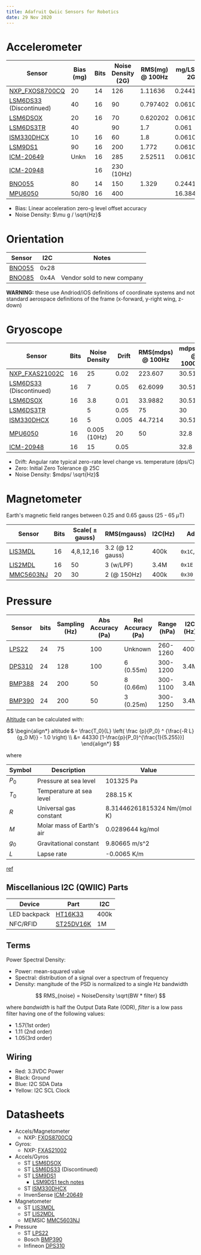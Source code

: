 ```yaml
---
title: Adafruit Qwiic Sensors for Robotics
date: 29 Nov 2020
---
```


# Accelerometer

| Sensor               | Bias (mg)  | Bits | Noise Density (2G) | RMS(mg) @ 100Hz | mg/LSB @ 2G | I2C (Hz) | Datasheet |
|----------------------|------------|------|---------------|-----------------|------------------|-----------|-----------|
| [NXP_FXOS8700CQ][i1] | 20         | 14   | 126           | 1.11636         | 0.244141    | 100k | [ds][id1]|
| [LSM6DS33][i2] (Discontinued) | 40         | 16   | 90            | 0.797402        | 0.0610352   | 100k | |
| [LSM6DSOX][i3]       | 20         | 16   | 70            | 0.620202        | 0.0610352   | 400k | [ds][id2] |
| [LSM6DS3TR][i8]      | 40         |      | 90            | 1.7             | 0.061       | 400k | |
| [ISM330DHCX][i4]     | 10         | 16   | 60            | 1.8             | 0.0610352   | 1M   | [ds][id4] |
| [LSM9DS1][i5]        | 90         | 16   | 200           | 1.772           | 0.0610352   |      | |
| [ICM-20649][i6]      | Unkn       | 16   | 285           | 2.52511         | 0.0610352   |      | |
| [ICM-20948][i10]     |            | 16   | 230 (10Hz)    |                 |             | 400k | |
| [BNO055][i7]         | 80         | 14   | 150           | 1.329           | 0.244141    |      | |
| [MPU6050][i9]        | 50/80      | 16   | 400           |                 | 16.384      | 400k | |

- Bias: Linear acceleration zero-g level offset accuracy
- Noise Density: $\mu g / \sqrt{Hz}$

[id1]: h
[id1]: https://www.st.com/resource/en/datasheet/lsm6dsox.pdf
[id4]: https://www.st.com/resource/en/datasheet/ism330dhcx.pdf

# Orientation

| Sensor               | I2C  | Notes |
|----------------------|------|---|
| [BNO055][o1]         | 0x28 |   |
| [BNO085][o2]         | 0x4A | Vendor sold to new company |

[o1]: https://www.adafruit.com/product/4646
[o2]: https://www.adafruit.com/product/4754

**WARNING:** these use Andriod/iOS definitions of coordinate systems 
and not standard aerospace definitions of the frame (x-forward, y-right wing, z-down)

# Gryoscope

| Sensor               | Bits  | Noise Density | Drift | RMS(mdps) @ 100Hz | mdps/LSB @ 1000dps | Zero |
|----------------------|-------|---------------|-------|-------------------|--------------------|------|
| [NXP_FXAS21002C][i1] | 16    | 25            | 0.02  | 223.607           | 30.5176            | 0.52 |
| [LSM6DS33][i2] (Discontinued) | 16    | 7             | 0.05  | 62.6099           | 30.5176            | 1.3  |
| [LSM6DSOX][i3]       | 16    | 3.8           | 0.01  | 33.9882           | 30.5176            | 0.26 |
| [LSM6DS3TR][i8]      |       | 5             | 0.05  | 75                | 30                 | 0.05 |
| [ISM330DHCX][i4]     | 16    | 5             | 0.005 | 44.7214           | 30.5176            | 0.13 |
| [MPU6050][i9]        | 16    | 0.005 (10Hz)  | 20    | 50                | 32.8               |      |
| [ICM-20948][i10]     | 16    | 15            | 0.05  |                   | 32.8               | 5    |

- Drift: Angular rate typical zero-rate level change vs. temperature (dps/C)
- Zero: Initial Zero Tolerance @ 25C
- Noise Density: $mdps/ \sqrt{Hz}$

[i1]: https://www.adafruit.com/product/3463
[i2]: https://www.adafruit.com/product/4485
[i3]: https://www.adafruit.com/product/4517
[i4]: https://www.adafruit.com/product/4502
[i5]: https://www.adafruit.com/product/4634
[i6]: https://www.adafruit.com/product/4464
[i7]: https://www.adafruit.com/product/4646
[i8]: https://www.adafruit.com/product/4503
[i9]: https://www.adafruit.com/product/3886
[i10]: https://www.adafruit.com/product/4554

# Magnetometer

Earth's magnetic field ranges between 0.25 and 0.65 gauss (25 - 65 $\mu$T)

| Sensor | Bits | Scale( $\pm$ gauss) | RMS(mgauss) | I2C(Hz) | Addr |
|--------|------|-------------------|-------------|---------|------|
|[LIS3MDL][mag1]   | 16 | 4,8,12,16 | 3.2 (@ 12 gauss) | 400k |`0x1C`,`0x1E`|
|[LIS2MDL][mag2]   | 16 | 50        | 3 (w/LPF)        | 3.4M |`0x1E`|
|[MMC5603NJ][mag3] | 20 | 30        | 2 (@ 150Hz)      | 400k |`0x30`|


[mag1]: https://www.adafruit.com/product/4479
[mag2]: https://www.adafruit.com/product/4488
[mag3]: https://www.adafruit.com/product/5579

# Pressure

| Sensor       | bits | Sampling (Hz) | Abs Accuracy (Pa) | Rel Accuracy (Pa) | Range (hPa) | I2C (Hz) |
|--------------|------|---------------|-------------------|-------------------|-------------|-----------|
| [LPS22][p1]  | 24   | 75            | 100               | Unknown           | 260-1260    | 400k |
| [DPS310][p2] | 24   | 128           | 100               | 6 (0.55m)         | 300-1200    | 3.4M |
| [BMP388][p4] | 24   | 200           | 50                | 8 (0.66m)         | 300-1100    | 3.4M |
| [BMP390][p3] | 24   | 200           | 50                | 3 (0.25m)         | 300-1250    | 3.4M |

[Altitude][peqn] can be calculated with:

$$
\begin{align*}
altitude &= \frac{T_0}{L} \left( \frac {p}{P_0} ^ {\frac{-R L}{g_0 M}} - 1.0 \right) \\
         &= 44330 [1-\frac{p}{P_0}^{\frac{1}{5.255}}]
\end{align*}
$$

where 

| Symbol | Description | Value |
|--------|-------------|-------|
| $P_0$ | Pressure at sea level     | 101325 Pa |
| $T_0$ | Temperature at sea level  | 288.15 K |
| $R$   | Universal gas constant    | 8.31446261815324 Nm/(mol K) |
| $M$   | Molar mass of Earth's air | 0.0289644 kg/mol |
| $g_0$ | Gravitational constant    | 9.80665 m/s^2 |
| $L$   | Lapse rate                | -0.0065 K/m |

[ref](https://www.mide.com/air-pressure-at-altitude-calculator)

[peqn]: https://cdn-shop.adafruit.com/datasheets/BST-BMP180-DS000-09.pdf
[p1]: https://www.adafruit.com/product/4633
[p2]: https://www.adafruit.com/product/4494
[p3]: https://www.adafruit.com/product/4816
[p4]: https://www.adafruit.com/product/3966

## Miscellanious I2C (QWIIC) Parts

| Device | Part | I2C |
|--------|------|-----|
| LED backpack | [HT16K33][misc1]   | 400k |
| NFC/RFID     | [ST25DV16K][misc2] | 1M   |

[misc1]: https://cdn-shop.adafruit.com/datasheets/ht16K33v110.pdf
[misc2]: https://cdn-learn.adafruit.com/assets/assets/000/093/906/original/st25dv04k.pdf?1596828496
## Terms

Power Spectral Density:

- Power: mean-squared value
- Spectral: distribution of a signal over a spectrum of frequency
- Density: mangitude of the PSD is normalized to a single Hz bandwidth

$$
RMS_{noise} = NoiseDensity \sqrt{BW * filter}
$$

where $bandwidth$ is half the Output Data Rate (ODR), $filter$ is a low pass filter having one of the following values:

- 1.57(1st order)
- 1.11 (2nd order)
- 1.05(3rd order)

## Wiring

- Red: 3.3VDC Power
- Black: Ground
- Blue: I2C SDA Data
- Yellow: I2C SCL Clock

# Datasheets

- Accels/Magnetometer
    - NXP: [FXOS8700CQ](FXOS8700CQ.pdf)
- Gyros:
    - NXP: [FXAS21002](FXAS21002.pdf)
- Accels/Gyros
    - ST [LSM6DSOX](lsm6dsox.pdf)
    - ST [LSM6DS33](lsm6ds33.pdf) (Discontinued)
    - ST [LSM9DS1](lsm9ds1.pdf)
        - [LSM9DS1 tech notes](TA0343-LSM9DS1-IMU.pdf)
    - ST [ISM330DHCX](ism330dhcx.pdf)
    - InvenSense [ICM-20649](icm-20649.pdf)
- Magnetometer
    - ST [LIS3MDL](lis3mdl.pdf)
    - ST [LIS2MDL](https://www.st.com/resource/en/datasheet/lis2mdl.pdf)
    - MEMSIC [MMC5603NJ](https://cdn-learn.adafruit.com/assets/assets/000/113/957/original/MMC5603NJ_RevB_7-12-18.pdf?1659554945)
- Pressure
    - ST [LPS22](https://www.st.com/resource/en/datasheet/dm00140895.pdf)
    - Bosch [BMP390](https://www.bosch-sensortec.com/media/boschsensortec/downloads/datasheets/bst-bmp390-ds002.pdf)
    - Infineon [DPS310](https://www.infineon.com/dgdl/Infineon-DPS310-DataSheet-v01_01-EN.pdf?fileId=5546d462576f34750157750826c42242)



